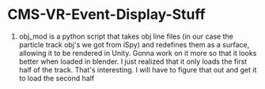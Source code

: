 # CMS-VR-Event-Display-Stuff
1) obj_mod is a python script that takes obj line files (in our case the particle track obj's we got from iSpy) and redefines them as a surface, allowing it to be rendered in Unity. Gonna work on it more so that it looks better when loaded in blender. I just realized that it only loads the first half of the track. That's interesting. I will have to figure that out and get it to load the second half
